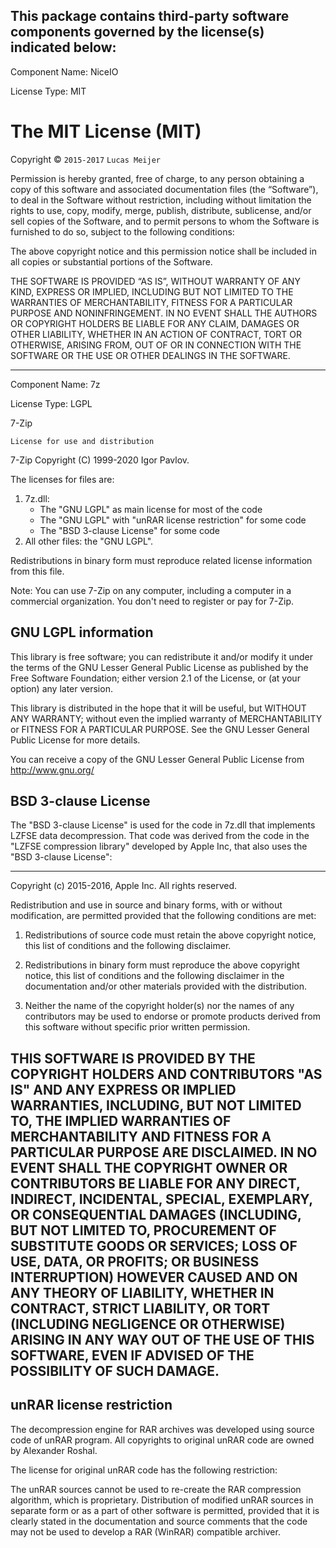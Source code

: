 This package contains third-party software components governed by the license(s) indicated below:
---------

Component Name: NiceIO

License Type: MIT

The MIT License (MIT)
=====================

Copyright © `2015-2017` `Lucas Meijer`

Permission is hereby granted, free of charge, to any person
obtaining a copy of this software and associated documentation
files (the “Software”), to deal in the Software without
restriction, including without limitation the rights to use,
copy, modify, merge, publish, distribute, sublicense, and/or sell
copies of the Software, and to permit persons to whom the
Software is furnished to do so, subject to the following
conditions:

The above copyright notice and this permission notice shall be
included in all copies or substantial portions of the Software.

THE SOFTWARE IS PROVIDED “AS IS”, WITHOUT WARRANTY OF ANY KIND,
EXPRESS OR IMPLIED, INCLUDING BUT NOT LIMITED TO THE WARRANTIES
OF MERCHANTABILITY, FITNESS FOR A PARTICULAR PURPOSE AND
NONINFRINGEMENT. IN NO EVENT SHALL THE AUTHORS OR COPYRIGHT
HOLDERS BE LIABLE FOR ANY CLAIM, DAMAGES OR OTHER LIABILITY,
WHETHER IN AN ACTION OF CONTRACT, TORT OR OTHERWISE, ARISING
FROM, OUT OF OR IN CONNECTION WITH THE SOFTWARE OR THE USE OR
OTHER DEALINGS IN THE SOFTWARE.

---------

Component Name: 7z

License Type: LGPL

7-Zip
~~~~~
License for use and distribution
~~~~~~~~~~~~~~~~~~~~~~~~~~~~~~~~

7-Zip Copyright (C) 1999-2020 Igor Pavlov.

The licenses for files are:

1) 7z.dll:
     - The "GNU LGPL" as main license for most of the code
     - The "GNU LGPL" with "unRAR license restriction" for some code
     - The "BSD 3-clause License" for some code
2) All other files: the "GNU LGPL".

Redistributions in binary form must reproduce related license information from this file.

Note:
You can use 7-Zip on any computer, including a computer in a commercial
organization. You don't need to register or pay for 7-Zip.


GNU LGPL information
--------------------

This library is free software; you can redistribute it and/or
modify it under the terms of the GNU Lesser General Public
License as published by the Free Software Foundation; either
version 2.1 of the License, or (at your option) any later version.

This library is distributed in the hope that it will be useful,
but WITHOUT ANY WARRANTY; without even the implied warranty of
MERCHANTABILITY or FITNESS FOR A PARTICULAR PURPOSE.  See the GNU
Lesser General Public License for more details.

You can receive a copy of the GNU Lesser General Public License from
http://www.gnu.org/




BSD 3-clause License
--------------------

The "BSD 3-clause License" is used for the code in 7z.dll that implements LZFSE data decompression.
That code was derived from the code in the "LZFSE compression library" developed by Apple Inc,
that also uses the "BSD 3-clause License":

----
Copyright (c) 2015-2016, Apple Inc. All rights reserved.

Redistribution and use in source and binary forms, with or without modification, are permitted provided that the following conditions are met:

1.  Redistributions of source code must retain the above copyright notice, this list of conditions and the following disclaimer.

2.  Redistributions in binary form must reproduce the above copyright notice, this list of conditions and the following disclaimer
    in the documentation and/or other materials provided with the distribution.

3.  Neither the name of the copyright holder(s) nor the names of any contributors may be used to endorse or promote products derived
    from this software without specific prior written permission.

THIS SOFTWARE IS PROVIDED BY THE COPYRIGHT HOLDERS AND CONTRIBUTORS "AS IS" AND ANY EXPRESS OR IMPLIED WARRANTIES, INCLUDING, BUT NOT
LIMITED TO, THE IMPLIED WARRANTIES OF MERCHANTABILITY AND FITNESS FOR A PARTICULAR PURPOSE ARE DISCLAIMED. IN NO EVENT SHALL THE
COPYRIGHT OWNER OR CONTRIBUTORS BE LIABLE FOR ANY DIRECT, INDIRECT, INCIDENTAL, SPECIAL, EXEMPLARY, OR CONSEQUENTIAL DAMAGES
(INCLUDING, BUT NOT LIMITED TO, PROCUREMENT OF SUBSTITUTE GOODS OR SERVICES; LOSS OF USE, DATA, OR PROFITS; OR BUSINESS INTERRUPTION)
HOWEVER CAUSED AND ON ANY THEORY OF LIABILITY, WHETHER IN CONTRACT, STRICT LIABILITY, OR TORT (INCLUDING NEGLIGENCE OR OTHERWISE)
ARISING IN ANY WAY OUT OF THE USE OF THIS SOFTWARE, EVEN IF ADVISED OF THE POSSIBILITY OF SUCH DAMAGE.
----




unRAR license restriction
-------------------------

The decompression engine for RAR archives was developed using source
code of unRAR program.
All copyrights to original unRAR code are owned by Alexander Roshal.

The license for original unRAR code has the following restriction:

  The unRAR sources cannot be used to re-create the RAR compression algorithm,
  which is proprietary. Distribution of modified unRAR sources in separate form
  or as a part of other software is permitted, provided that it is clearly
  stated in the documentation and source comments that the code may
  not be used to develop a RAR (WinRAR) compatible archiver.
